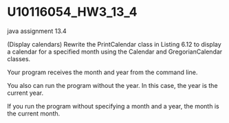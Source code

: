 # U10116054_HW3_13_4
java assignment 13.4


(Display calendars) Rewrite the PrintCalendar class in Listing 6.12 to display a calendar for a specified month using the Calendar and GregorianCalendar classes.

Your program receives the month and year from the command line. 

You also can run the program without the year. In this case, the year is the current year.

If you run the program without specifying a month and a year, the month is the current month.
    
